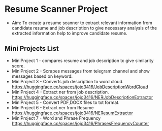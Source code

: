 # Resume Scanner Project
- Aim: To create a resume scanner to extract relevant information from candidate resume and job description to give necessary analysis of the extracted information help to improve candidate resume.
  
## Mini Projects List

- MiniProject 1 - compares resume and job description to give similarity score.
- MiniProject 2 - Scrapes messages from telegram channel and show messages based on keyword.
- MiniProject 3 - Converts job description to word cloud.
  https://huggingface.co/spaces/jojo3416/JobDescriptionWordCloud
- MiniProject 4 - Extract ner from job description.
  https://huggingface.co/spaces/jojo3416/NERJobDescriptionExtractor
- MiniProject 5 - Convert PDF,DOCX files to txt format.
- MiniProject 6 - Extract ner from Resume
  https://huggingface.co/spaces/jojo3416/NEResumExtractor
- MiniProject 7 - Word and Phrase Frequency
  https://huggingface.co/spaces/jojo3416/PhrasesFrequencyCounter
